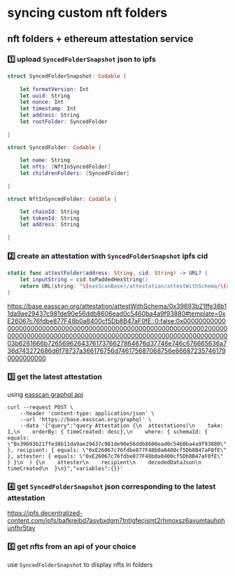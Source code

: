 # syncing custom nft folders

## nft folders + ethereum attestation service

### 1️⃣ upload `SyncedFolderSnapshot` json to ipfs
```swift
struct SyncedFolderSnapshot: Codable {
    
    let formatVersion: Int
    let uuid: String
    let nonce: Int
    let timestamp: Int
    let address: String
    let rootFolder: SyncedFolder
    
}

struct SyncedFolder: Codable {
    
    let name: String
    let nfts: [NftInSyncedFolder]
    let childrenFolders: [SyncedFolder]
    
}

struct NftInSyncedFolder: Codable {

    let chainId: String
    let tokenId: String
    let address: String
    
}

```

### 2️⃣ create an attestation with `SyncedFolderSnapshot` ipfs cid
```swift
static func attestFolder(address: String, cid: String) -> URL? {
    let inputString = cid.toPaddedHexString()
    return URL(string: "\(easScanBase)/attestation/attestWithSchema/\(nftFolderAttestationSchema)#template=\(address)::0:false:\(inputString)")
}
```
https://base.easscan.org/attestation/attestWithSchema/0x39693b21ffe38b11da9ae29437c981de90e56ddb8606ead0c5460ba4a9f93880#template=0xE26067c76fdbe877F48b0a8400cf5Db8B47aF0fE::0:false:0x0000000000000000000000000000000000000000000000000000000000000020000000000000000000000000000000000000000000000000000000000000003b6261666b726569626437617376627864676d37746e746c676665636a736d743272686d6f78737a366176756d746175687068756e666872357461790000000000


### 3️⃣ get the latest attestation
using [easscan graphql api](https://docs.attest.org/docs/developer-tools/api)
```
curl --request POST \
    --header 'content-type: application/json' \
    --url 'https://base.easscan.org/graphql' \
    --data '{"query":"query Attestation {\n  attestations(\n    take: 1,\n    orderBy: { timeCreated: desc},\n    where: { schemaId: { equals: \"0x39693b21ffe38b11da9ae29437c981de90e56ddb8606ead0c5460ba4a9f93880\" }, recipient: { equals: \"0xE26067c76fdbe877F48b0a8400cf5Db8B47aF0fE\" }, attester: { equals: \"0xE26067c76fdbe877F48b0a8400cf5Db8B47aF0fE\" } }\n  ) {\n    attester\n    recipient\n    decodedDataJson\n    timeCreated\n  }\n}","variables":{}}'
```

### 4️⃣ get `SyncedFolderSnapshot` json corresponding to the latest attestation
https://ipfs.decentralized-content.com/ipfs/bafkreibd7asvbxdgm7tntlgfecjsmt2rhmoxsz6avumtauhphunfhr5tay

### 5️⃣ get nfts from an api of your choice
use `SyncedFolderSnapshot` to display nfts in folders
